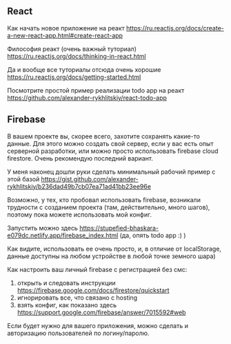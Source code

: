 ## React
Как начать новое приложение на реакт https://ru.reactjs.org/docs/create-a-new-react-app.html#create-react-app

Философия реакт (очень важный туториал) https://ru.reactjs.org/docs/thinking-in-react.html

Да и вообще все туториалы отсюда очень хорошие https://ru.reactjs.org/docs/getting-started.html

Посмотрите простой пример реализации todo app на реакт https://github.com/alexander-rykhlitskiy/react-todo-app

## Firebase

В вашем проекте вы, скорее всего, захотите сохранять какие-то данные. Для этого можно создать свой сервер, если у вас есть опыт серверной разработки, или можно просто использовать firebase cloud firestore. Очень рекомендую последний вариант.

У меня наконец дошли руки сделать минимальный рабочий пример с этой базой https://gist.github.com/alexander-rykhlitskiy/b236dad49b7cb07ea71ad41bb23ee96e

Возможно, у тех, кто пробовал использовать firebase, возникали трудности с созданием проекта (там, действительно, много шагов), поэтому пока можете использовать мой конфиг.

Запустить можно здесь https://stupefied-bhaskara-e079dc.netlify.app/firebase_index.html (да, опять todo app :) )

Как видите, использовать ее очень просто, и, в отличие от localStorage, данные доступны на любом устройстве в любой точке земного шара)

Как настроить ваш личный firebase с регистрацией без смс:
1) открыть и следовать инструкции https://firebase.google.com/docs/firestore/quickstart
2) игнорировать все, что связано с hosting
3) взять конфиг, как показано здесь https://support.google.com/firebase/answer/7015592#web

Если будет нужно для вашего приложения, можно сделать и авторизацию пользователей по логину/паролю.
